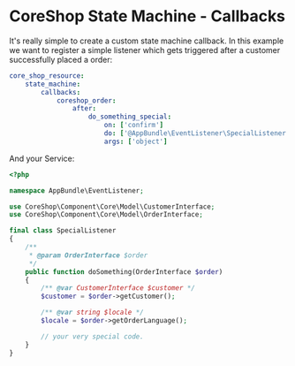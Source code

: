 # CoreShop State Machine - Callbacks

It's really simple to create a custom state machine callback.
In this example we want to register a simple listener which gets triggered after a customer successfully placed a order:

```yml
core_shop_resource:
    state_machine:
        callbacks:
            coreshop_order:
                after:
                    do_something_special:
                        on: ['confirm']
                        do: ['@AppBundle\EventListener\SpecialListener', 'doSomething']
                        args: ['object']
```

And your Service:

```php
<?php

namespace AppBundle\EventListener;

use CoreShop\Component\Core\Model\CustomerInterface;
use CoreShop\Component\Core\Model\OrderInterface;

final class SpecialListener
{
    /**
     * @param OrderInterface $order
     */
    public function doSomething(OrderInterface $order)
    {
        /** @var CustomerInterface $customer */
        $customer = $order->getCustomer();

        /** @var string $locale */
        $locale = $order->getOrderLanguage();

        // your very special code.
    }
}
```
